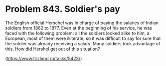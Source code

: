 # Problem 843. Soldier's pay 

The English official Herschel was in charge of paying the salaries of Indian soldiers from 1862 to 1877. Even at the beginning of his service, he was faced with the following problem: all the soldiers looked alike to him, a European, most of them were illiterate, so it was difficult to say for sure that the soldier was already receiving a salary. Many soldiers took advantage of this. How did Hershel get out of this situation?

(https://www.trizland.ru/tasks/5423/)
